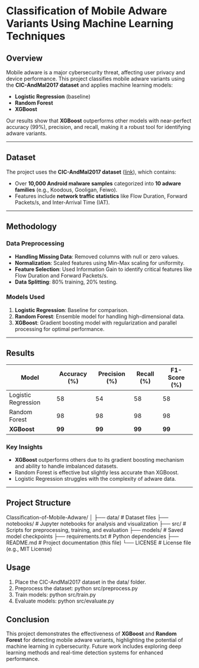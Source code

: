 # **Classification of Mobile Adware Variants Using Machine Learning Techniques**

## **Overview**  
Mobile adware is a major cybersecurity threat, affecting user privacy and device performance. This project classifies mobile adware variants using the **CIC-AndMal2017 dataset** and applies machine learning models:  
- **Logistic Regression** (baseline)  
- **Random Forest**  
- **XGBoost**  

Our results show that **XGBoost** outperforms other models with near-perfect accuracy (99%), precision, and recall, making it a robust tool for identifying adware variants.  

---

## **Dataset**  
The project uses the **CIC-AndMal2017 dataset** ([link](https://www.unb.ca/cic/datasets/andmal2017.html)), which contains:  
- Over **10,000 Android malware samples** categorized into **10 adware families** (e.g., Koodous, Gooligan, Feiwo).  
- Features include **network traffic statistics** like Flow Duration, Forward Packets/s, and Inter-Arrival Time (IAT).  

---

## **Methodology**  
### **Data Preprocessing**  
- **Handling Missing Data**: Removed columns with null or zero values.  
- **Normalization**: Scaled features using Min-Max scaling for uniformity.  
- **Feature Selection**: Used Information Gain to identify critical features like Flow Duration and Forward Packets/s.  
- **Data Splitting**: 80% training, 20% testing.  

### **Models Used**  
1. **Logistic Regression**: Baseline for comparison.  
2. **Random Forest**: Ensemble model for handling high-dimensional data.  
3. **XGBoost**: Gradient boosting model with regularization and parallel processing for optimal performance.  

---

## **Results**  
| **Model**           | **Accuracy (%)** | **Precision (%)** | **Recall (%)** | **F1-Score (%)** |  
|---------------------|------------------|-------------------|----------------|------------------|  
| Logistic Regression | 58               | 54                | 58             | 58               |  
| Random Forest       | 98               | 98                | 98             | 98               |  
| **XGBoost**         | **99**           | **99**            | **99**         | **99**           |  

### **Key Insights**  
- **XGBoost** outperforms others due to its gradient boosting mechanism and ability to handle imbalanced datasets.  
- Random Forest is effective but slightly less accurate than XGBoost.  
- Logistic Regression struggles with the complexity of adware data.  

---

## **Project Structure**  
Classification-of-Mobile-Adware/ │ ├── data/ # Dataset files
├── notebooks/ # Jupyter notebooks for analysis and visualization
├── src/ # Scripts for preprocessing, training, and evaluation
├── models/ # Saved model checkpoints
├── requirements.txt # Python dependencies
├── README.md # Project documentation (this file)
└── LICENSE # License file (e.g., MIT License)

## **Usage**
1. Place the CIC-AndMal2017 dataset in the data/ folder.
2. Preprocess the dataset:
   python src/preprocess.py
3. Train models:
   python src/train.py
4. Evaluate models:
   python src/evaluate.py

## **Conclusion**
This project demonstrates the effectiveness of **XGBoost** and **Random Forest** for detecting mobile adware variants, highlighting the potential of machine learning in cybersecurity. Future work includes exploring deep learning methods and real-time detection systems for enhanced performance.

